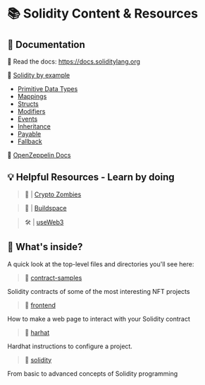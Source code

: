 
# 📚 Solidity Content & Resources

## 📝 Documentation

📕 Read the docs: <https://docs.soliditylang.org>

📙 [Solidity by example](https://solidity-by-example.org)

- [Primitive Data Types](https://solidity-by-example.org/primitives/)
- [Mappings](https://solidity-by-example.org/mapping/)
- [Structs](https://solidity-by-example.org/structs/)
- [Modifiers](https://solidity-by-example.org/function-modifier/)
- [Events](https://solidity-by-example.org/events/)
- [Inheritance](https://solidity-by-example.org/inheritance/)
- [Payable](https://solidity-by-example.org/payable/)
- [Fallback](https://solidity-by-example.org/fallback/)

📘 [OpenZeppelin Docs](https://docs.openzeppelin.com/openzeppelin)

## 💡 Helpful Resources - Learn by doing

> 🧟 | [Crypto Zombies](https://cryptozombies.io/)

> 🦄 | [Buildspace](https://buildspace.so/)

> 🛠 | [useWeb3](https://www.useweb3.xyz/)

## 🧐 What's inside?

A quick look at the top-level files and directories you'll see here:

> 📁 [contract-samples](https://github.com/ialoig/solidity-content-resources/tree/master/contracts-samples)

Solidity contracts of some of the most interesting NFT projects

> 📁 [frontend](https://github.com/ialoig/solidity-content-resources/tree/master/frontend)

How to make a web page to interact with your Solidity contract

> 📁 [harhat](https://github.com/ialoig/solidity-content-resources/tree/master/hardhat)

Hardhat instructions to configure a project.

> 📁 [solidity](https://github.com/ialoig/solidity-content-resources/tree/master/solidity)

From basic to advanced concepts of Solidity programming
